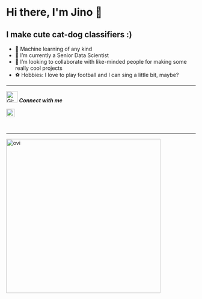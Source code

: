 # Hi there, I'm Jino 👋

## I make cute cat-dog classifiers :)

- 💪 Machine learning of any kind
- 🌱 I’m currently a Senior Data Scientist
- 👯 I’m looking to collaborate with like-minded people for making some really cool projects
- ⚽ Hobbies: I love to play football and I can sing a little bit, maybe?

---

<img src="https://media.giphy.com/media/W5eoZHPpUx9sapR0eu/giphy.gif" width="30px" alt="Git"/>&nbsp;<i><b>Connect with me</b></i></p>

[<img align="left" alt="Jino | LinkedIn" width="22px" src="https://cdn.jsdelivr.net/npm/simple-icons@v3/icons/linkedin.svg" />][linkedin]

<br />
<br />
<br />


---

<p>&nbsp;<img align="left" src="https://github-readme-stats.vercel.app/api?username=JINO-ROHIT&show_icons=true&locale=en&theme=chartreuse-dark" alt="ovi" width="410" /></p>
<br><br><br><br><br>

[linkedin]: https://www.linkedin.com/in/jino-rohit-6032541b5/
